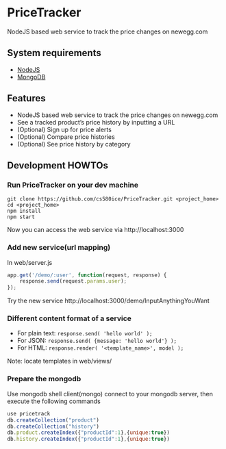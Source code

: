 # PriceTracker
NodeJS based web service to track the price changes on newegg.com

## System requirements
* [NodeJS](https://nodejs.org)
* [MongoDB](https://www.mongodb.com)

## Features
* NodeJS based web service to track the price changes on newegg.com
* See a tracked product’s price history by inputting a URL
* (Optional) Sign up for price alerts
* (Optional) Compare price histories
* (Optional) See price history by category

## Development HOWTOs
### Run PriceTracker on your dev machine
```
git clone https://github.com/cs580ice/PriceTracker.git <project_home>
cd <project_home>
npm install
npm start
```
Now you can access the web service via http://localhost:3000

### Add new service(url mapping)
In web/server.js
```javascript
app.get('/demo/:user', function(request, response) {
	response.send(request.params.user);
});
```    
Try the new service http://localhost:3000/demo/InputAnythingYouWant

### Different content format of a service
* For plain text: ``` response.send( 'hello world' ); ```
* For JSON: ``` response.send( {message: 'hello world'} ); ```
* For HTML: ``` response.render( '<template_name>', model ); ```

Note: locate templates in web/views/

### Prepare the mongodb
Use mongodb shell client(mongo) connect to your mongodb server, then execute the following commands
```javascript
use pricetrack
db.createCollection("product")
db.createCollection("history")
db.product.createIndex({"productId":1},{unique:true})
db.history.createIndex({"productId":1},{unique:true})
```